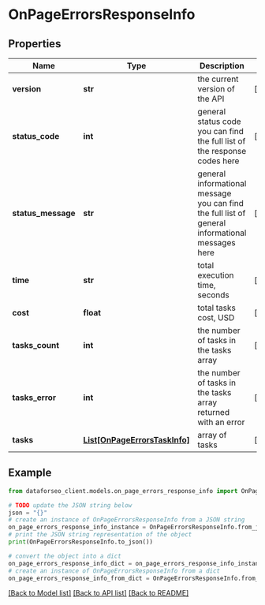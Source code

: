 # OnPageErrorsResponseInfo


## Properties

Name | Type | Description | Notes
------------ | ------------- | ------------- | -------------
**version** | **str** | the current version of the API | [optional] 
**status_code** | **int** | general status code you can find the full list of the response codes here | [optional] 
**status_message** | **str** | general informational message you can find the full list of general informational messages here | [optional] 
**time** | **str** | total execution time, seconds | [optional] 
**cost** | **float** | total tasks cost, USD | [optional] 
**tasks_count** | **int** | the number of tasks in the tasks array | [optional] 
**tasks_error** | **int** | the number of tasks in the tasks array returned with an error | [optional] 
**tasks** | [**List[OnPageErrorsTaskInfo]**](OnPageErrorsTaskInfo.md) | array of tasks | [optional] 

## Example

```python
from dataforseo_client.models.on_page_errors_response_info import OnPageErrorsResponseInfo

# TODO update the JSON string below
json = "{}"
# create an instance of OnPageErrorsResponseInfo from a JSON string
on_page_errors_response_info_instance = OnPageErrorsResponseInfo.from_json(json)
# print the JSON string representation of the object
print(OnPageErrorsResponseInfo.to_json())

# convert the object into a dict
on_page_errors_response_info_dict = on_page_errors_response_info_instance.to_dict()
# create an instance of OnPageErrorsResponseInfo from a dict
on_page_errors_response_info_from_dict = OnPageErrorsResponseInfo.from_dict(on_page_errors_response_info_dict)
```
[[Back to Model list]](../README.md#documentation-for-models) [[Back to API list]](../README.md#documentation-for-api-endpoints) [[Back to README]](../README.md)


